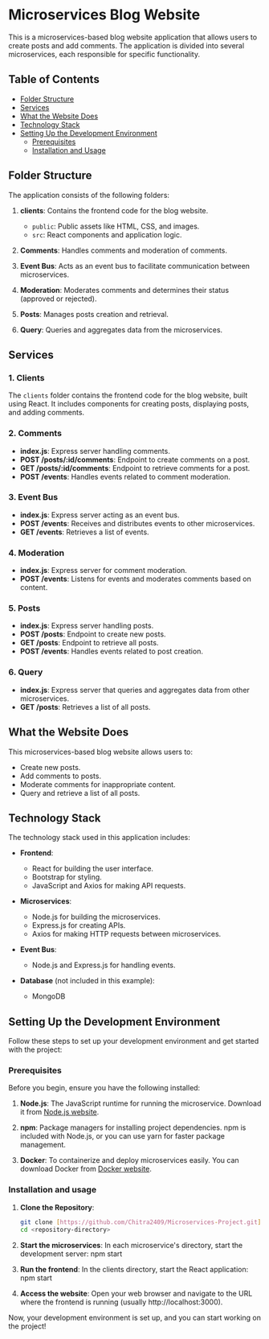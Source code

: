 # Microservices Blog Website

This is a microservices-based blog website application that allows users to create posts and add comments. The application is divided into several microservices, each responsible for specific functionality.

## Table of Contents

- [Folder Structure](#folder-structure)
- [Services](#services)
- [What the Website Does](#what-the-website-does)
- [Technology Stack](#technology-stack)
- [Setting Up the Development Environment](#setting-up-the-development-environment)
  - [Prerequisites](#prerequisites)
  - [Installation and Usage](#installation-and-usage)

## Folder Structure

The application consists of the following folders:

1. **clients**: Contains the frontend code for the blog website.

   - `public`: Public assets like HTML, CSS, and images.
   - `src`: React components and application logic.

2. **Comments**: Handles comments and moderation of comments.

3. **Event Bus**: Acts as an event bus to facilitate communication between microservices.

4. **Moderation**: Moderates comments and determines their status (approved or rejected).

5. **Posts**: Manages posts creation and retrieval.

6. **Query**: Queries and aggregates data from the microservices.

## Services

### 1. Clients

The `clients` folder contains the frontend code for the blog website, built using React. It includes components for creating posts, displaying posts, and adding comments.

### 2. Comments

- **index.js**: Express server handling comments.
- **POST /posts/:id/comments**: Endpoint to create comments on a post.
- **GET /posts/:id/comments**: Endpoint to retrieve comments for a post.
- **POST /events**: Handles events related to comment moderation.

### 3. Event Bus

- **index.js**: Express server acting as an event bus.
- **POST /events**: Receives and distributes events to other microservices.
- **GET /events**: Retrieves a list of events.

### 4. Moderation

- **index.js**: Express server for comment moderation.
- **POST /events**: Listens for events and moderates comments based on content.

### 5. Posts

- **index.js**: Express server handling posts.
- **POST /posts**: Endpoint to create new posts.
- **GET /posts**: Endpoint to retrieve all posts.
- **POST /events**: Handles events related to post creation.

### 6. Query

- **index.js**: Express server that queries and aggregates data from other microservices.
- **GET /posts**: Retrieves a list of all posts.

## What the Website Does

This microservices-based blog website allows users to:

- Create new posts.
- Add comments to posts.
- Moderate comments for inappropriate content.
- Query and retrieve a list of all posts.

## Technology Stack

The technology stack used in this application includes:

- **Frontend**:
  - React for building the user interface.
  - Bootstrap for styling.
  - JavaScript and Axios for making API requests.

- **Microservices**:
  - Node.js for building the microservices.
  - Express.js for creating APIs.
  - Axios for making HTTP requests between microservices.

- **Event Bus**:
  - Node.js and Express.js for handling events.

- **Database** (not included in this example):
  - MongoDB

## Setting Up the Development Environment

Follow these steps to set up your development environment and get started with the project:

### Prerequisites

Before you begin, ensure you have the following installed:

1. **Node.js**: The JavaScript runtime for running the microservice. Download it from [Node.js website](https://nodejs.org/).

2. **npm**: Package managers for installing project dependencies. npm is included with Node.js, or you can use yarn for faster package management.

3. **Docker**: To containerize and deploy microservices easily. You can download Docker from [Docker website](https://www.docker.com/get-started).

### Installation and usage

1. **Clone the Repository**:

   ```bash
   git clone [https://github.com/Chitra2409/Microservices-Project.git]
   cd <repository-directory>

 2. **Start the microservices**: In each microservice's directory, start the development server:
 npm start

 3. **Run the frontend**: In the clients directory, start the React application:
npm start

 4. **Access the website**: Open your web browser and navigate to the URL where the frontend is running (usually http://localhost:3000).

Now, your development environment is set up, and you can start working on the project!




